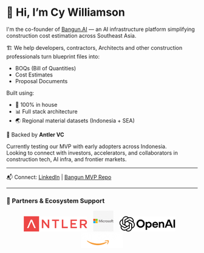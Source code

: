 # 👋 Hi, I’m Cy Williamson

I'm the co-founder of [Bangun.AI](https://github.com/cycorpgpt/bangunai-mvp) — an AI infrastructure platform simplifying construction cost estimation across Southeast Asia.

🏗️ We help developers, contractors, Architects and other construction professionals turn blueprint files into:
- BOQs (Bill of Quantities)
- Cost Estimates
- Proposal Documents

Built using:
- 🧠 100% in house
- 📊 Full stack architecture
- 🌏 Regional material datasets (Indonesia + SEA)

🚀 Backed by **Antler VC**

Currently testing our MVP with early adopters across Indonesia.  
Looking to connect with investors, accelerators, and collaborators in construction tech, AI infra, and frontier markets.

---

📬 Connect: [LinkedIn](https://www.linkedin.com/in/cywilliamson) | [Bangun MVP Repo](https://github.com/cycorpgpt/bangunai-mvp)

---

### 🤝 Partners & Ecosystem Support

<p align="center">
  <img src="assets/Antler_logo.svg.png" alt="Antler" height="40" />
  &nbsp;&nbsp;
  <img src="assets/Microsoft.png" alt="Microsoft" height="55" />
  &nbsp;&nbsp;
  <img src="assets/OpenAI.png" alt="OpenAI" height="40" />
  &nbsp;&nbsp;
  <img src="assets/White-Amazon-Logo-PNG-HD-Quality.png" alt="Amazon" height="40"/>
</p>

